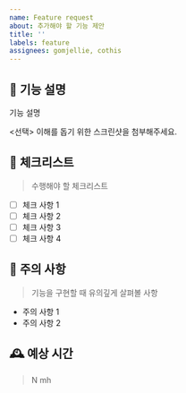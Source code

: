 ```yaml
---
name: Feature request
about: 추가해야 할 기능 제안
title: ''
labels: feature
assignees: gomjellie, cothis
---
```


## :hammer: 기능 설명

기능 설명

<선택> 이해를 돕기 위한 스크린샷을 첨부해주세요.

## 📑 체크리스트

> 수행해야 할 체크리스트

- [ ] 체크 사항 1
- [ ] 체크 사항 2
- [ ] 체크 사항 3
- [ ] 체크 사항 4

## 🚧 주의 사항

> 기능을 구현할 때 유의깊게 살펴볼 사항

- 주의 사항 1
- 주의 사항 2

## 🕰 예상 시간

> N mh
